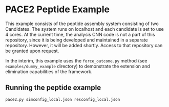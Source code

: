 # PACE2 Peptide Example

This example consists of the peptide assembly system consisting of two Candidates. The system runs on localhost and each candidate is set to use 4 cores. At the current time, the analysis CNN code is not a part of this repository, since it is being developed and maintained in a separate repository. However, it will be added shortly. Access to that repository can be granted upon request.

In the interim, this example uses the `force_outcome.py` method (see `examples/dummy_example` directory) to demonstrate the extension and elimination capabilities of the framework. 

## Running the peptide example

`pace2.py simconfig_local.json resconfig_local.json`
